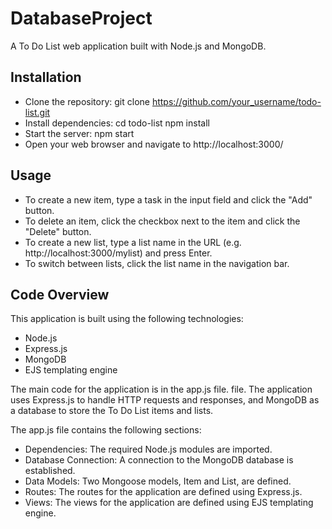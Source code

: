 # DatabaseProject
A To Do List web application built with Node.js and MongoDB.

## Installation
* Clone the repository: 
git clone https://github.com/your_username/todo-list.git
* Install dependencies:
cd todo-list
npm install
* Start the server: npm start
* Open your web browser and navigate to http://localhost:3000/

## Usage
* To create a new item, type a task in the input field and click the "Add" button.
* To delete an item, click the checkbox next to the item and click the "Delete" button.
* To create a new list, type a list name in the URL (e.g. http://localhost:3000/mylist) and press Enter.
* To switch between lists, click the list name in the navigation bar.

## Code Overview
This application is built using the following technologies:
* Node.js
* Express.js
* MongoDB
* EJS templating engine

The main code for the application is in the app.js file. file. The application uses Express.js to handle HTTP requests and responses,  and MongoDB as a database to store the To Do List items and lists.

The app.js file contains the following sections:
* Dependencies: The required Node.js modules are imported.
* Database Connection: A connection to the MongoDB database is established.
* Data Models: Two Mongoose models, Item and List, are defined.
* Routes: The routes for the application are defined using Express.js.
* Views: The views for the application are defined using EJS templating engine.

